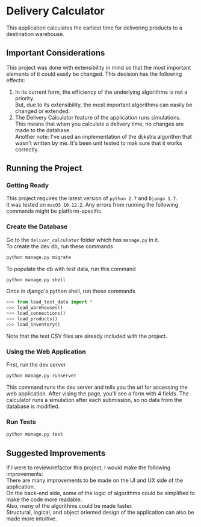 # Delivery Calculator
This application calculates the earliest time for delivering products to a destination warehouse.
## Important Considerations
This project was done with extensibility in mind so that the most important elements of it could easily be changed.
This decision has the following effects:  
1. In its current form, the efficiency of the underlying algorithms is not a priority.  
But, due to its extensibility, the most important algorithms can easily be changed or extended.  
2. The Delivery Calculator feature of the application runs simulations.  
This means that when you calculate a delivery time, no changes are made to the database.  
Another note: I've used an implementation of the dijkstra algorithm that wasn't written by me. It's been unit tested to mak sure that it works correctly.
## Running the Project
### Getting Ready
This project requires the latest version of `python 2.7` and `Django 1.7`.    
It was tested on `macOS 10.12.2`. Any errors from running the following commands might be platform-specific.  
### Create the Database
Go to the `deliver_calculator` folder which has `manage.py` in it.  
To create the dev db, run these commands
```bash
python manage.py migrate
```   
To populate the db with test data, run this command
```bash
python manage.py shell
```
Once in django's python shell, run these commands
```python
>>> from load_test_data import *
>>> load_warehouses()
>>> load_connections()
>>> load_products()
>>> load_inventory()
```
Note that the test CSV files are already included with the project.
### Using the Web Application
First, run the dev server
```bash
python manage.py runserver
```  
This command runs the dev server and tells you the url for accessing the web application.
After vising the page, you'll see a form with 4 fields.
The calculator runs a simulation after each submission, so no data from the database is modified.
### Run Tests
```bash
python manage.py test
```
## Suggested Improvements
If I were to review/refactor this project, I would make the following improvements:  
There are many improvements to be made on the UI and UX side of the application.  
On the back-end side, some of the logic of algorithms could be simplified to make the code more readable.  
Also, many of the algorithms could be made faster.  
Structural, logical, and object oriented design of the application can also be made more intuitive.  